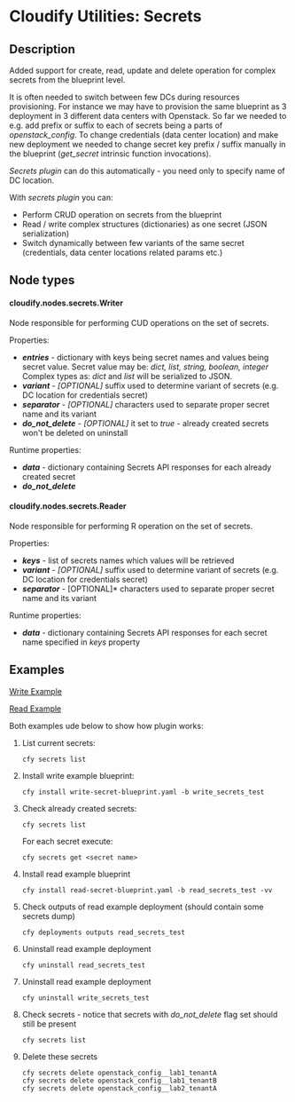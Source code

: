 # Cloudify Utilities: Secrets

## Description
Added support for create, read, update and delete operation for complex secrets from the blueprint level.

It is often needed to switch between few DCs during resources provisioning.
For instance we may have to provision the same blueprint as 3 deployment in 3 different data centers with Openstack.
So far we needed to e.g. add prefix or suffix to each of secrets being a parts of *openstack_config*.
To change credentials (data center location) and make new deployment we needed to change secret key prefix / suffix manually in the blueprint (*get_secret* intrinsic function invocations).

*Secrets plugin* can do this automatically - you need only to specify name of DC location.

With *secrets plugin* you can:
* Perform CRUD operation on secrets from the blueprint
* Read / write complex structures (dictionaries) as one secret (JSON serialization)
* Switch dynamically between few variants of the same secret (credentials, data center locations related params etc.) 

## Node types

#### cloudify.nodes.secrets.Writer

Node responsible for performing CUD operations on the set of secrets.

Properties:
* ***entries*** - dictionary with keys being secret names and values being secret value.
Secret value may be: *dict, list, string, boolean, integer*
Complex types as: *dict* and *list* will be serialized to JSON.
* ***variant*** - *[OPTIONAL]* suffix used to determine variant of secrets (e.g. DC location for credentials secret)
* ***separator*** - *[OPTIONAL]* characters used to separate proper secret name and its variant
* ***do_not_delete*** - *[OPTIONAL]* it set to *true* - already created secrets won't be deleted on uninstall

Runtime properties:
* ***data*** - dictionary containing Secrets API responses for each already created secret
* ***do_not_delete*** 

#### cloudify.nodes.secrets.Reader

Node responsible for performing R operation on the set of secrets.

Properties:
* ***keys*** - list of secrets names which values will be retrieved
* ***variant*** - *[OPTIONAL]* suffix used to determine variant of secrets (e.g. DC location for credentials secret)
* ***separator*** - [OPTIONAL]* characters used to separate proper secret name and its variant

Runtime properties:
* ***data*** - dictionary containing Secrets API responses for each secret name specified in *keys* property


## Examples

[Write Example](examples/write-secret-blueprint.yaml)

[Read Example](examples/read-secret-blueprint.yaml)

Both examples ude below to show how plugin works:

1) List current secrets:

    ```
    cfy secrets list
    ```
    
2) Install write example blueprint:

    ```
    cfy install write-secret-blueprint.yaml -b write_secrets_test
    ```

3) Check already created secrets:

    ```
    cfy secrets list
    ```

    For each secret execute:
    
    ```
    cfy secrets get <secret name>
    ```

4) Install read example blueprint 

    ```
    cfy install read-secret-blueprint.yaml -b read_secrets_test -vv
    ```

5) Check outputs of read example deployment (should contain some secrets dump)

    ```
    cfy deployments outputs read_secrets_test
    ```
    
6) Uninstall read example deployment

    ```
    cfy uninstall read_secrets_test
    ```
    
7) Uninstall read example deployment

    ```
    cfy uninstall write_secrets_test
    ```
    
8) Check secrets - notice that secrets with *do_not_delete* flag set should still be present

    ```
    cfy secrets list
    ```
    
9) Delete these secrets

    ```
    cfy secrets delete openstack_config__lab1_tenantA
    cfy secrets delete openstack_config__lab1_tenantB    
    cfy secrets delete openstack_config__lab2_tenantA
    ``` 
